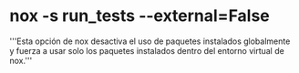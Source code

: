 # nox -s run_tests --external=False
'''Esta opción de nox desactiva el uso de paquetes instalados globalmente y fuerza a usar solo los paquetes instalados dentro del entorno virtual de nox.'''
